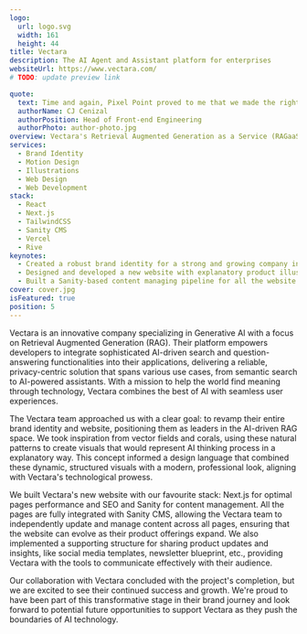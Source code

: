 ```yaml
---
logo:
  url: logo.svg
  width: 161
  height: 44
title: Vectara
description: The AI Agent and Assistant platform for enterprises
websiteUrl: https://www.vectara.com/
# TODO: update preview link

quote:
  text: Time and again, Pixel Point proved to me that we made the right choice to entrust them with our rebrand. Their collaborative approach, organization, and creative process was excellent, but what I enjoyed most was their commitment to over-deliver!
  authorName: CJ Cenizal
  authorPosition: Head of Front-end Engineering
  authorPhoto: author-photo.jpg
overview: Vectara's Retrieval Augmented Generation as a Service (RAGaaS) platform empowers any developer to add AI Assistants and Agents to their applications. Accessing their powerful end-to-end platform through simple APIs keeps costs and implementation time surprisingly low.
services:
  - Brand Identity
  - Motion Design
  - Illustrations
  - Web Design
  - Web Development
stack:
  - React
  - Next.js
  - TailwindCSS
  - Sanity CMS
  - Vercel
  - Rive
keynotes:
  - Created a robust brand identity for a strong and growing company in the AI field
  - Designed and developed a new website with explanatory product illustrations
  - Built a Sanity-based content managing pipeline for all the website pages
cover: cover.jpg
isFeatured: true
position: 5
---
```


Vectara is an innovative company specializing in Generative AI with a focus on Retrieval Augmented Generation (RAG). Their platform empowers developers to integrate sophisticated AI-driven search and question-answering functionalities into their applications, delivering a reliable, privacy-centric solution that spans various use cases, from semantic search to AI-powered assistants. With a mission to help the world find meaning through technology, Vectara combines the best of AI with seamless user experiences.

The Vectara team approached us with a clear goal: to revamp their entire brand identity and website, positioning them as leaders in the AI-driven RAG space. We took inspiration from vector fields and corals, using these natural patterns to create visuals that would represent AI thinking process in a explanatory way. This concept informed a design language that combined these dynamic, structured visuals with a modern, professional look, aligning with Vectara's technological prowess.

We built Vectara's new website with our favourite stack: Next.js for optimal pages performance and SEO and Sanity for content management. All the pages are fully integrated with Sanity CMS, allowing the Vectara team to independently update and manage content across all pages, ensuring that the website can evolve as their product offerings expand. We also implemented a supporting structure for sharing product updates and insights, like social media templates, newsletter blueprint, etc., providing Vectara with the tools to communicate effectively with their audience.

Our collaboration with Vectara concluded with the project's completion, but we are excited to see their continued success and growth. We're proud to have been part of this transformative stage in their brand journey and look forward to potential future opportunities to support Vectara as they push the boundaries of AI technology.
